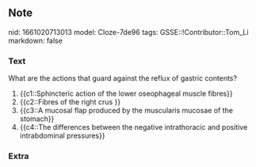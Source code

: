 ## Note
nid: 1661020713013
model: Cloze-7de96
tags: GSSE::!Contributor::Tom_Li
markdown: false

### Text
What are the actions that guard against the reflux of gastric contents?

1) {{c1::Sphincteric action of the lower oseophageal muscle fibres}}
2) {{c2::Fibres of the right crus }}
3) {{c3::A mucosal flap produced by the muscularis mucosae of the stomach}}
4) {{c4::The differences between the negative intrathoracic and positive intrabdominal pressures}}

### Extra

